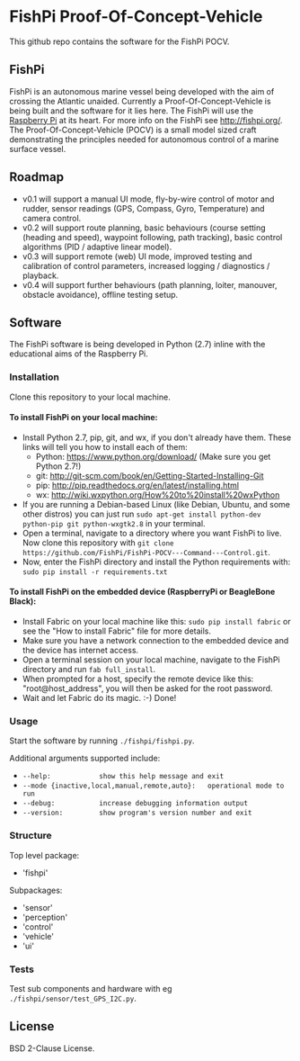 FishPi Proof-Of-Concept-Vehicle
===============================

This github repo contains the software for the FishPi POCV.

FishPi
------

FishPi is an autonomous marine vessel being developed with the aim of crossing the Atlantic unaided. Currently a Proof-Of-Concept-Vehicle is being built and the software for it lies here. The FishPi will use the [Raspberry Pi](http://www.raspberrypi.org/) at its heart. For more info on the FishPi see http://fishpi.org/. The Proof-Of-Concept-Vehicle (POCV) is a small model sized craft demonstrating the principles needed for autonomous control of a marine surface vessel.

Roadmap
-------

* v0.1 will support a manual UI mode, fly-by-wire control of motor and rudder, sensor readings (GPS, Compass, Gyro, Temperature) and camera control.
* v0.2 will support route planning, basic behaviours (course setting (heading and speed), waypoint following, path tracking), basic control algorithms (PID / adaptive linear model).
* v0.3 will support remote (web) UI mode, improved testing and calibration of control parameters, increased logging / diagnostics / playback.
* v0.4 will support further behaviours (path planning, loiter, manouver, obstacle avoidance), offline testing setup.

Software
--------

The FishPi software is being developed in Python (2.7) inline with the educational aims of the Raspberry Pi.

### Installation ###

Clone this repository to your local machine.

#### To install FishPi on your local machine:
- Install Python 2.7, pip, git, and wx, if you don't already have them. These links will tell you how to install each of them:
    - Python: https://www.python.org/download/ (Make sure you get Python 2.7!)
    - git: http://git-scm.com/book/en/Getting-Started-Installing-Git
    - pip: http://pip.readthedocs.org/en/latest/installing.html
    - wx: http://wiki.wxpython.org/How%20to%20install%20wxPython
- If you are running a Debian-based Linux (like Debian, Ubuntu, and some other distros) you can just run `sudo apt-get install python-dev python-pip git python-wxgtk2.8` in your terminal. 
- Open a terminal, navigate to a directory where you want FishPi to live. Now clone this repository with `git clone https://github.com/FishPi/FishPi-POCV---Command---Control.git`.
- Now, enter the FishPi directory and install the Python requirements with: `sudo pip install -r requirements.txt`

#### To install FishPi on the embedded device (RaspberryPi or BeagleBone Black):
- Install Fabric on your local machine like this: `sudo pip install fabric` or see the "How to install Fabric" file for more details.
- Make sure you have a network connection to the embedded device and the device has internet access.
- Open a terminal session on your local machine, navigate to the FishPi directory and run `fab full_install`.
- When prompted for a host, specify the remote device like this: "root@host_address", you will then be asked for the root password.
- Wait and let Fabric do its magic. :-) Done!


### Usage ###

Start the software by running `./fishpi/fishpi.py`.

Additional arguments supported include:
* `--help:            show this help message and exit`
* `--mode {inactive,local,manual,remote,auto}:   operational mode to run`
* `--debug:           increase debugging information output`
* `--version:         show program's version number and exit`

### Structure ###

Top level package:
* 'fishpi' 
    
Subpackages:
* 'sensor'
* 'perception'
* 'control'
* 'vehicle'
* 'ui'

### Tests ###

Test sub components and hardware with eg `./fishpi/sensor/test_GPS_I2C.py`.

License
-------

BSD 2-Clause License.

